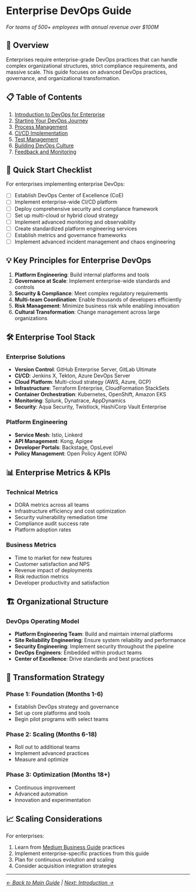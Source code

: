 # Enterprise DevOps Guide

*For teams of 500+ employees with annual revenue over $100M*

## 🎯 Overview

Enterprises require enterprise-grade DevOps practices that can handle complex organizational structures, strict compliance requirements, and massive scale. This guide focuses on advanced DevOps practices, governance, and organizational transformation.

## 📋 Table of Contents

1. [Introduction to DevOps for Enterprise](./01-introduction/)
2. [Starting Your DevOps Journey](./02-starting-your-devops-journey/)
3. [Process Management](./03-process/)
4. [CI/CD Implementation](./04-ci-cd/)
5. [Test Management](./05-test-management/)
6. [Building DevOps Culture](./06-culture/)
7. [Feedback and Monitoring](./07-feedback/)

## 🚀 Quick Start Checklist

For enterprises implementing enterprise DevOps:

- [ ] Establish DevOps Center of Excellence (CoE)
- [ ] Implement enterprise-wide CI/CD platform
- [ ] Deploy comprehensive security and compliance framework
- [ ] Set up multi-cloud or hybrid cloud strategy
- [ ] Implement advanced monitoring and observability
- [ ] Create standardized platform engineering services
- [ ] Establish metrics and governance frameworks
- [ ] Implement advanced incident management and chaos engineering

## 💡 Key Principles for Enterprise DevOps

1. **Platform Engineering**: Build internal platforms and tools
2. **Governance at Scale**: Implement enterprise-wide standards and controls
3. **Security & Compliance**: Meet complex regulatory requirements
4. **Multi-team Coordination**: Enable thousands of developers efficiently
5. **Risk Management**: Minimize business risk while enabling innovation
6. **Cultural Transformation**: Change management across large organizations

## 🛠️ Enterprise Tool Stack

### Enterprise Solutions
- **Version Control**: GitHub Enterprise Server, GitLab Ultimate
- **CI/CD**: Jenkins X, Tekton, Azure DevOps Server
- **Cloud Platform**: Multi-cloud strategy (AWS, Azure, GCP)
- **Infrastructure**: Terraform Enterprise, CloudFormation StackSets
- **Container Orchestration**: Kubernetes, OpenShift, Amazon EKS
- **Monitoring**: Splunk, Dynatrace, AppDynamics
- **Security**: Aqua Security, Twistlock, HashiCorp Vault Enterprise

### Platform Engineering
- **Service Mesh**: Istio, Linkerd
- **API Management**: Kong, Apigee
- **Developer Portals**: Backstage, OpsLevel
- **Policy Management**: Open Policy Agent (OPA)

## 📊 Enterprise Metrics & KPIs

### Technical Metrics
- DORA metrics across all teams
- Infrastructure efficiency and cost optimization
- Security vulnerability remediation time
- Compliance audit success rate
- Platform adoption rates

### Business Metrics
- Time to market for new features
- Customer satisfaction and NPS
- Revenue impact of deployments
- Risk reduction metrics
- Developer productivity and satisfaction

## 🏗️ Organizational Structure

### DevOps Operating Model
- **Platform Engineering Team**: Build and maintain internal platforms
- **Site Reliability Engineering**: Ensure system reliability and performance
- **Security Engineering**: Implement security throughout the pipeline
- **DevOps Engineers**: Embedded within product teams
- **Center of Excellence**: Drive standards and best practices

## 🔄 Transformation Strategy

### Phase 1: Foundation (Months 1-6)
- Establish DevOps strategy and governance
- Set up core platforms and tools
- Begin pilot programs with select teams

### Phase 2: Scaling (Months 6-18)
- Roll out to additional teams
- Implement advanced practices
- Measure and optimize

### Phase 3: Optimization (Months 18+)
- Continuous improvement
- Advanced automation
- Innovation and experimentation

## 📈 Scaling Considerations

For enterprises:
1. Learn from [Medium Business Guide](../medium-business-guide/) practices
2. Implement enterprise-specific practices from this guide
3. Plan for continuous evolution and scaling
4. Consider acquisition integration strategies

---
*[← Back to Main Guide](../README.md) | [Next: Introduction →](./01-introduction/)*
